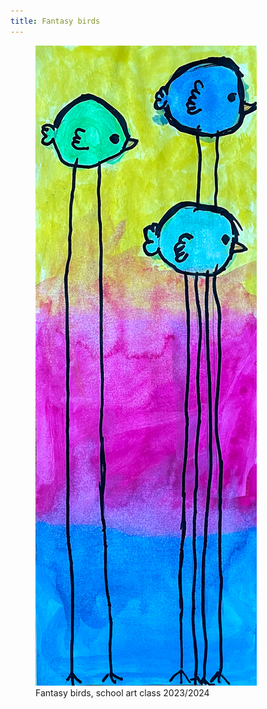```yaml
---
title: Fantasy birds
---
```

<figure>
<img src="/img/emil-drawing/IMG_5919.jpg">
<figcaption>Fantasy birds, school art class 2023/2024</figcaption>
</figure>